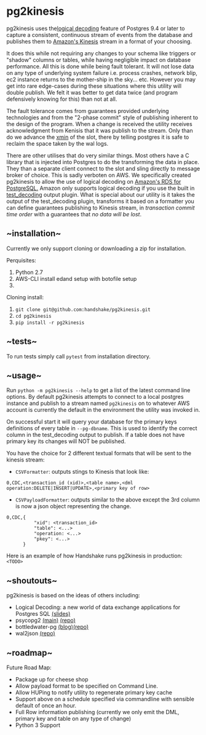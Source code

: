# pg2kinesis

pg2kinesis uses the[logical decoding](https://www.postgresql.org/docs/9.4/static/logicaldecoding.html) 
feature of Postgres 9.4 or later to capture a consistent, continuous stream of events from the database
and publishes them to [Amazon's Kinesis]() stream in a format of your choosing.

It does this while not requiring any changes to your schema like triggers or "shadow" columns or tables,
while having negligible impact on database performance.
All this is done while being fault tolerant. It will not lose data on any type of underlying system failure i.e. process
crashes, network blip, ec2 instance returns to the mother-ship in the sky... etc. However you may get into rare 
edge-cases during these situations where this utility will double publish. 
We felt it was better to get data twice (and program defensively knowing for this) than not at all.
 
The fault tolerance comes from guarantees provided underlying technologies and from the "2-phase commit" style of 
publishing inherent to the design of the program.
When a change is received the utility receives acknowledgment from Kenisis that it was publish to the stream. 
Only than do we advance the [xmin](https://www.postgresql.org/docs/9.4/static/catalog-pg-replication-slots.html) of 
the slot, there by telling postgres it is safe to reclaim the space taken by the 
wal logs.

There are other utilises that do very similar things. Most others have a C library 
that is injected into Postgres to do the transforming the data in place. They than a separate client connect to the slot 
and sling directly to message broker of choice. This is sadly verboten on AWS. 
We specifically created pg2kinesis to allow the use of logical decoding on [Amazon's RDS for PostgreSQL.](https://aws.amazon.com/rds/postgresql/) 
Amazon only supports logical decoding if you use the built in [test_decoding](https://www.postgresql.org/docs/9.4/static/test-decoding.html)
output plugin. What is special about our utility is it takes the output of the test_decoding plugin, transforms it based 
on a formatter you can define guarantees publishing to Kinesis stream, 
in *transaction commit time order* with a guarantees that *no data will be lost*.  

## ~installation~

Currently we only support cloning or downloading a zip for installation.

Perquisites:
 1. Python 2.7
 1. AWS-CLI install edand setup with botofile setup
 1. <more detail for above>

Cloning install:
 1. `git clone git@github.com:handshake/pg2kinesis.git`
 1. `cd pg2kinesis`
 1. `pip install -r pg2kinesis` 


## ~tests~

To run tests simply call `pytest` from installation directory.

## ~usage~

 Run `python -m pg2kinesis --help` to get a list of the latest command line options. By default pg2kinesis attempts to 
 connect to a local postgres instance and publish to a stream named `pg2kinesis` on to whatever AWS account is currently
 the default in the environment the utility was invoked in.
  
 On successful start it will query your database for the primary keys definitions of every table in `--pg-dbname`.
 This is used to identify the correct column in the test_decoding output to publish. If a table does not have primary key 
 its changes will NOT be published.
 
 You have the choice for 2 different textual formats that will be sent to the kinesis stream:
  - `CSVFormatter`: outputs stings to Kinesis that look like:
  ```
  0,CDC,<transaction_id (xid)>,<table name>,<dml operation:DELETE|INSERT|UPDATE>,<primary key of row>
  ```
  - `CSVPayloadFormatter`: outputs similar to the above except the 3rd column is now a json object representing the change.
  ```
  0,CDC,{
            "xid": <transaction_id>
            "table": <...>
            "operation: <...>
            "pkey": <...>    
        }   
 ```
 
 Here is an example of how Handshake runs pg2kinesis in production:
 `<TODO>`

## ~shoutouts~
pg2kinesis is based on the ideas of others including:
- Logical Decoding: a new world of data exchange applications for Postgres SQL [(slides)](https://www.slideshare.net/8kdata/postgresql-logical-decoding)
- psycopg2 [(main)](http://initd.org/psycopg/) [(repo)](https://github.com/psycopg/psycopg2/)
- bottledwater-pg [(blog)](https://www.confluent.io/blog/bottled-water-real-time-integration-of-postgresql-and-kafka/)[(repo)](https://github.com/confluentinc/bottledwater-pg)
- wal2json [(repo)](https://github.com/eulerto/wal2json)


## ~roadmap~
Future Road Map:
 - Package up for cheese shop
 - Allow payload format to be specified on Command Line.
 - Allow HUPing to notify utility to regenerate primary key cache
 - Support above on a schedule specified via commandline with sensible default of once an hour.
 - Full Row information publishing (currently we only emit the DML, primary key and table on any type of change)
 - Python 3 Support
